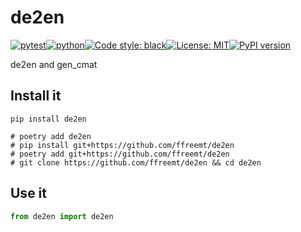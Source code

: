 # de2en
[![pytest](https://github.com/ffreemt/de2en/actions/workflows/routine-tests.yml/badge.svg)](https://github.com/ffreemt/de2en/actions)[![python](https://img.shields.io/static/v1?label=python+&message=3.8%2B&color=blue)](https://www.python.org/downloads/)[![Code style: black](https://img.shields.io/badge/code%20style-black-000000.svg)](https://github.com/psf/black)[![License: MIT](https://img.shields.io/badge/License-MIT-yellow.svg)](https://opensource.org/licenses/MIT)[![PyPI version](https://badge.fury.io/py/de2en.svg)](https://badge.fury.io/py/de2en)

de2en and gen_cmat

## Install it

```shell
pip install de2en

# poetry add de2en
# pip install git+https://github.com/ffreemt/de2en
# poetry add git+https://github.com/ffreemt/de2en
# git clone https://github.com/ffreemt/de2en && cd de2en
```

## Use it
```python
from de2en import de2en

```
